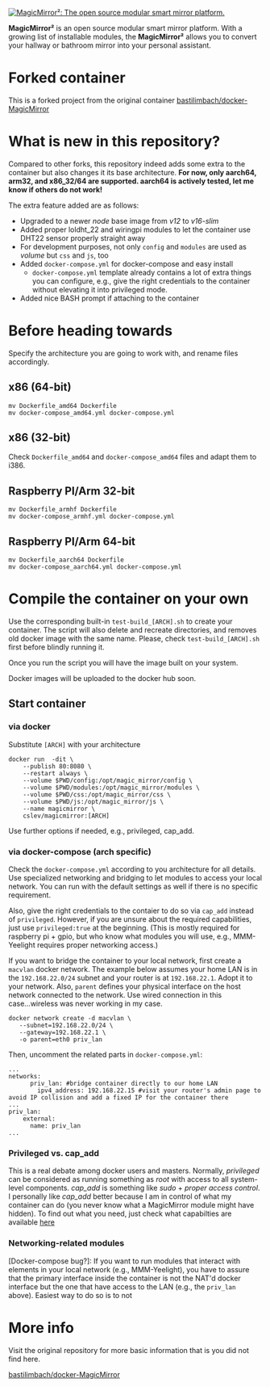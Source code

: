 [![MagicMirror²: The open source modular smart mirror platform. ](https://github.com/MichMich/MagicMirror/raw/master/.github/header.png)](https://github.com/MichMich/MagicMirror)

**MagicMirror²** is an open source modular smart mirror platform. With a growing list of installable modules, the **MagicMirror²** allows you to convert your hallway or bathroom mirror into your personal assistant.

# Forked container
This is a forked project from the original container [bastilimbach/docker-MagicMirror](https://github.com/bastilimbach/docker-MagicMirror)

# What is new in this repository?
Compared to other forks, this repository indeed adds some extra to the container but also changes it its base architecture.
**For now, only aarch64, arm32, and x86_32/64 are supported. aarch64 is actively tested, let me know if others do not work!**

The extra feature added are as follows:
 - Upgraded to a newer *node* base image from *v12* to *v16-slim*
 - Added proper loldht_22 and wiringpi modules to let the container use DHT22 sensor properly straight away
 - For development purposes, not only `config` and `modules` are used as *volume* but `css` and `js`, too
 - Added `docker-compose.yml` for docker-compose and easy install
    - `docker-compose.yml` template already contains a lot of extra things you can configure, e.g., give the right credentials to the container without elevating it into privileged mode.
- Added nice BASH prompt if attaching to the container

# Before heading towards
Specify the architecture you are going to work with, and rename files accordingly.
## x86 (64-bit)
```
mv Dockerfile_amd64 Dockerfile
mv docker-compose_amd64.yml docker-compose.yml
```
## x86 (32-bit)
Check `Dockerfile_amd64` and `docker-compose_amd64` files and adapt them to i386.
## Raspberry PI/Arm 32-bit
```
mv Dockerfile_armhf Dockerfile
mv docker-compose_armhf.yml docker-compose.yml
```
## Raspberry PI/Arm 64-bit
```
mv Dockerfile_aarch64 Dockerfile
mv docker-compose_aarch64.yml docker-compose.yml
```

# Compile the container on your own
Use the corresponding built-in `test-build_[ARCH].sh` to create your container. The script will also delete and recreate directories, and removes old docker image with the same name. Please, check `test-build_[ARCH].sh` first before blindly running it.

Once you run the script you will have the image built on your system.

Docker images will be uploaded to the docker hub soon.


## Start container
### via docker
Substitute `[ARCH]` with your architecture
```
docker run  -dit \
	--publish 80:8080 \
	--restart always \
	--volume $PWD/config:/opt/magic_mirror/config \
	--volume $PWD/modules:/opt/magic_mirror/modules \
	--volume $PWD/css:/opt/magic_mirror/css \
	--volume $PWD/js:/opt/magic_mirror/js \
	--name magicmirror \
	cslev/magicmirror:[ARCH]
```
Use further options if needed, e.g., privileged, cap_add.

### via docker-compose (arch specific)
Check the `docker-compose.yml` according to you architecture for all details. 
Use specialized networking and bridging to let modules to access your local network.
You can run with the default settings as well if there is no specific requirement. 

Also, give the right credentials to the contaier to do so via `cap_add` instead of `privileged`. However, if you are unsure about the required capabilities, just use `privileged:true` at the beginning. 
(This is mostly required for raspberry pi + gpio, but who know what modules you will use, e.g., MMM-Yeelight requires proper networking access.)

If you want to bridge the container to your local network, first create a `macvlan` docker network. The example below assumes your home LAN is in the `192.168.22.0/24` subnet and your router is at `192.168.22.1`. Adopt it to your network. Also, `parent` defines your physical interface on the host network connected to the network. Use wired connection in this case...wireless was never working in my case.
```
docker network create -d macvlan \
   --subnet=192.168.22.0/24 \
   --gateway=192.168.22.1 \
   -o parent=eth0 priv_lan
```

Then, uncomment the related parts in `docker-compose.yml`:
```
...
networks:
      priv_lan: #bridge container directly to our home LAN
        ipv4_address: 192.168.22.15 #visit your router's admin page to avoid IP collision and add a fixed IP for the container there
...
priv_lan:
    external:
      name: priv_lan
...
```

### Privileged vs. cap_add
This is a real debate among docker users and masters. Normally, *privileged* can be considered as running something as *root* with access to all system-level components. *cap_add* is something like *sudo* + *proper access control*. I personally like *cap_add* better because I am in control of what my container can do (you never know what a MagicMirror module might have hidden). To find out what you need, just check what capabilties are available [here](https://docs.docker.com/engine/reference/run/)

### Networking-related modules
[Docker-compose bug?]: If you want to run modules that interact with elements in your local network (e.g., MMM-Yeelight), you have to assure that the primary interface inside the container is not the NAT'd docker interface but the one that have access to the LAN (e.g., the `priv_lan` above).
Easiest way to do so is to not 

# More info
Visit the original repository for more basic information that is you did not find here.

[bastilimbach/docker-MagicMirror](https://github.com/bastilimbach/docker-MagicMirror)
